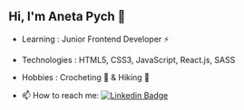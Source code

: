 ## Hi, I'm Aneta Pych 👋

* Learning : Junior Frontend Developer ⚡
* Technologies : HTML5, CSS3, JavaScript, React.js, SASS
* Hobbies : Crocheting 🧶 & Hiking 🌄

* 📫 How to reach me:   [![Linkedin Badge](https://img.shields.io/badge/-Aneta_Pych-blue?style=flat-square&logo=Linkedin&logoColor=white&link=https://www.linkedin.com/in/aneta-pych-516629209//)](https://www.linkedin.com/in/aneta-pych-516629209/)



